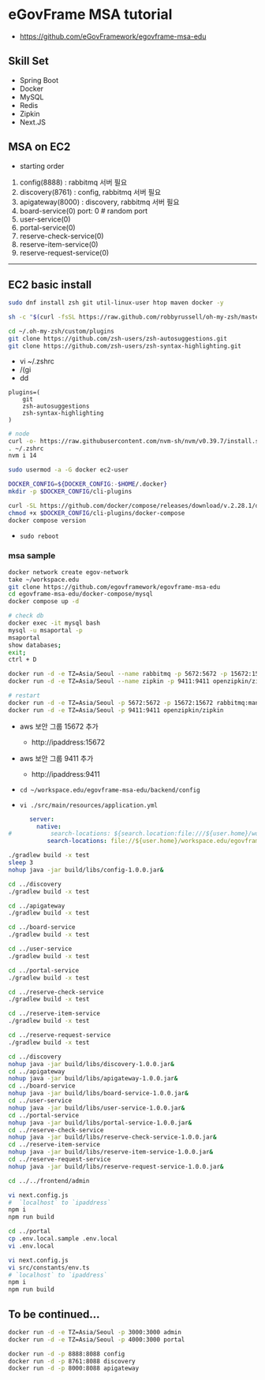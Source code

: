 # eGovFrame MSA tutorial
* https://github.com/eGovFramework/egovframe-msa-edu

## Skill Set
* Spring Boot
* Docker
* MySQL
* Redis
* Zipkin
* Next.JS

## MSA on EC2
- starting order

1. config(8888)              : rabbitmq 서버 필요
1. discovery(8761)              : config, rabbitmq 서버 필요
1. apigateway(8000)              : discovery, rabbitmq 서버 필요
1. board-service(0)           port: 0 # random port
1. user-service(0)
1. portal-service(0)
1. reserve-check-service(0)
1. reserve-item-service(0)
1. reserve-request-service(0)

---

## EC2 basic install

```sh
sudo dnf install zsh git util-linux-user htop maven docker -y

sh -c "$(curl -fsSL https://raw.github.com/robbyrussell/oh-my-zsh/master/tools/install.sh)"
```

```sh
cd ~/.oh-my-zsh/custom/plugins
git clone https://github.com/zsh-users/zsh-autosuggestions.git
git clone https://github.com/zsh-users/zsh-syntax-highlighting.git
```

* vi ~/.zshrc
* /(gi
* dd

```
plugins=(
    git
    zsh-autosuggestions
    zsh-syntax-highlighting
)
```

```sh
# node
curl -o- https://raw.githubusercontent.com/nvm-sh/nvm/v0.39.7/install.sh | bash
. ~/.zshrc
nvm i 14
```

```sh
sudo usermod -a -G docker ec2-user

DOCKER_CONFIG=${DOCKER_CONFIG:-$HOME/.docker}
mkdir -p $DOCKER_CONFIG/cli-plugins
```


```sh
curl -SL https://github.com/docker/compose/releases/download/v.2.28.1/docker-compose-linux-x86_64 -o $DOCKER_CONFIG/cli-plugins/docker-compose
chmod +x $DOCKER_CONFIG/cli-plugins/docker-compose
docker compose version

```



* `sudo reboot`

### msa sample

```sh
docker network create egov-network
take ~/workspace.edu
git clone https://github.com/egovframework/egovframe-msa-edu
cd egovframe-msa-edu/docker-compose/mysql
docker compose up -d
```

```sh
# check db
docker exec -it mysql bash
mysql -u msaportal -p
msaportal
show databases;
exit;
ctrl + D
```

```sh
docker run -d -e TZ=Asia/Seoul --name rabbitmq -p 5672:5672 -p 15672:15672 rabbitmq:management
docker run -d -e TZ=Asia/Seoul --name zipkin -p 9411:9411 openzipkin/zipkin
```

```sh
# restart
docker run -d -e TZ=Asia/Seoul -p 5672:5672 -p 15672:15672 rabbitmq:management
docker run -d -e TZ=Asia/Seoul -p 9411:9411 openzipkin/zipkin
```

* aws 보안 그룹 15672 추가
  * http://ipaddress:15672

* aws 보안 그룹 9411 추가
  * http://ipaddress:9411



* `cd ~/workspace.edu/egovframe-msa-edu/backend/config`
* `vi ./src/main/resources/application.yml`

```yaml
      server:
        native:
#           search-locations: ${search.location:file:///${user.home}/workspace.edu/egovframe-msa-edu/config} # Windows
           search-locations: file://${user.home}/workspace.edu/egovframe-msa-edu/config # MacOS
```


```sh
./gradlew build -x test
sleep 3
nohup java -jar build/libs/config-1.0.0.jar&
```


```sh
cd ../discovery
./gradlew build -x test

cd ../apigateway
./gradlew build -x test

cd ../board-service
./gradlew build -x test

cd ../user-service
./gradlew build -x test

cd ../portal-service
./gradlew build -x test

cd ../reserve-check-service
./gradlew build -x test

cd ../reserve-item-service
./gradlew build -x test

cd ../reserve-request-service
./gradlew build -x test
```

```sh
cd ../discovery
nohup java -jar build/libs/discovery-1.0.0.jar&
cd ../apigateway
nohup java -jar build/libs/apigateway-1.0.0.jar&
cd ../board-service
nohup java -jar build/libs/board-service-1.0.0.jar&
cd ../user-service
nohup java -jar build/libs/user-service-1.0.0.jar&
cd ../portal-service
nohup java -jar build/libs/portal-service-1.0.0.jar&
cd ../reserve-check-service
nohup java -jar build/libs/reserve-check-service-1.0.0.jar&
cd ../reserve-item-service
nohup java -jar build/libs/reserve-item-service-1.0.0.jar&
cd ../reserve-request-service
nohup java -jar build/libs/reserve-request-service-1.0.0.jar&

```


```sh
cd ../../frontend/admin
```

```sh
vi next.config.js
#  `localhost` to `ipaddress`
npm i
npm run build

cd ../portal
cp .env.local.sample .env.local                     
vi .env.local

vi next.config.js
vi src/constants/env.ts
# `localhost` to `ipaddress`
npm i
npm run build
```

## To be continued...

```sh
docker run -d -e TZ=Asia/Seoul -p 3000:3000 admin
docker run -d -e TZ=Asia/Seoul -p 4000:3000 portal

docker run -d -p 8888:8088 config
docker run -d -p 8761:8088 discovery
docker run -d -p 8000:8088 apigateway
```


